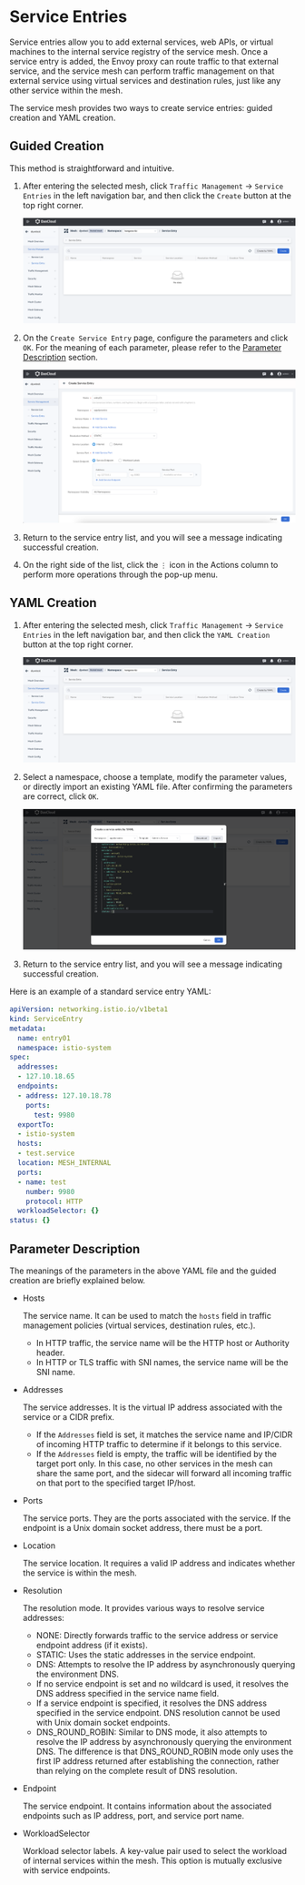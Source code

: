 # Service Entries

Service entries allow you to add external services, web APIs, or virtual machines to the internal service registry of the service mesh. Once a service entry is added, the Envoy proxy can route traffic to that external service, and the service mesh can perform traffic management on that external service using virtual services and destination rules, just like any other service within the mesh.

The service mesh provides two ways to create service entries: guided creation and YAML creation.

## Guided Creation

This method is straightforward and intuitive.

1. After entering the selected mesh, click `Traffic Management` -> `Service Entries` in the left navigation bar, and then click the `Create` button at the top right corner.

    ![Create](../../images/entry01.png)

2. On the `Create Service Entry` page, configure the parameters and click `OK`. For the meaning of each parameter, please refer to the [Parameter Description](#_3) section.

    ![Configure Parameters](../../images/entry02.png)

3. Return to the service entry list, and you will see a message indicating successful creation.

4. On the right side of the list, click the `⋮` icon in the Actions column to perform more operations through the pop-up menu.

## YAML Creation

1. After entering the selected mesh, click `Traffic Management` -> `Service Entries` in the left navigation bar, and then click the `YAML Creation` button at the top right corner.

    ![YAML Creation](../../images/entry01.png)

2. Select a namespace, choose a template, modify the parameter values, or directly import an existing YAML file. After confirming the parameters are correct, click `OK`.

    ![YAML Parameter Configuration](../../images/entry06.png)

3. Return to the service entry list, and you will see a message indicating successful creation.

Here is an example of a standard service entry YAML:

```yaml
apiVersion: networking.istio.io/v1beta1
kind: ServiceEntry
metadata:
  name: entry01
  namespace: istio-system
spec:
  addresses:
  - 127.10.18.65
  endpoints:
  - address: 127.10.18.78
    ports:
      test: 9980
  exportTo:
  - istio-system
  hosts:
  - test.service
  location: MESH_INTERNAL
  ports:
  - name: test
    number: 9980
    protocol: HTTP
  workloadSelector: {}
status: {}
```

## Parameter Description

The meanings of the parameters in the above YAML file and the guided creation are briefly explained below.

- Hosts

    The service name. It can be used to match the `hosts` field in traffic management policies (virtual services, destination rules, etc.).

    - In HTTP traffic, the service name will be the HTTP host or Authority header.
    - In HTTP or TLS traffic with SNI names, the service name will be the SNI name.

- Addresses

    The service addresses. It is the virtual IP address associated with the service or a CIDR prefix.

    - If the `Addresses` field is set, it matches the service name and IP/CIDR of incoming HTTP traffic to determine if it belongs to this service.
    - If the `Addresses` field is empty, the traffic will be identified by the target port only. In this case, no other services in the mesh can share the same port, and the sidecar will forward all incoming traffic on that port to the specified target IP/host.

- Ports
  
    The service ports. They are the ports associated with the service. If the endpoint is a Unix domain socket address, there must be a port.

- Location
    
    The service location. It requires a valid IP address and indicates whether the service is within the mesh.

- Resolution

    The resolution mode. It provides various ways to resolve service addresses:

    - NONE: Directly forwards traffic to the service address or service endpoint address (if it exists).
    - STATIC: Uses the static addresses in the service endpoint.
    - DNS: Attempts to resolve the IP address by asynchronously querying the environment DNS.
    - If no service endpoint is set and no wildcard is used, it resolves the DNS address specified in the service name field.
    - If a service endpoint is specified, it resolves the DNS address specified in the service endpoint. DNS resolution cannot be used with Unix domain socket endpoints.
    - DNS_ROUND_ROBIN: Similar to DNS mode, it also attempts to resolve the IP address by asynchronously querying the environment DNS. The difference is that DNS_ROUND_ROBIN mode only uses the first IP address returned after establishing the connection, rather than relying on the complete result of DNS resolution.

- Endpoint

    The service endpoint. It contains information about the associated endpoints such as IP address, port, and service port name.

- WorkloadSelector

    Workload selector labels. A key-value pair used to select the workload of internal services within the mesh. This option is mutually exclusive with service endpoints.

<!-- How to use these service entries after creation? -->
